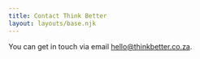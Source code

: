```yaml
---
title: Contact Think Better
layout: layouts/base.njk
---
```


You can get in touch via email [hello@thinkbetter.co.za](mailto:hello@thinkbetter.co.za).

